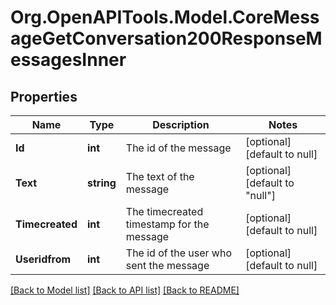 # Org.OpenAPITools.Model.CoreMessageGetConversation200ResponseMessagesInner

## Properties

Name | Type | Description | Notes
------------ | ------------- | ------------- | -------------
**Id** | **int** | The id of the message | [optional] [default to null]
**Text** | **string** | The text of the message | [optional] [default to "null"]
**Timecreated** | **int** | The timecreated timestamp for the message | [optional] [default to null]
**Useridfrom** | **int** | The id of the user who sent the message | [optional] [default to null]

[[Back to Model list]](../README.md#documentation-for-models) [[Back to API list]](../README.md#documentation-for-api-endpoints) [[Back to README]](../README.md)


